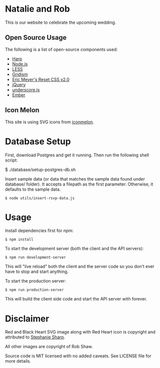 # Natalie and Rob

This is our website to celebrate the upcoming wedding.

## Open Source Usage

The following is a list of open-source components used:

* [Harp](http://harpjs.com/)
* [Node.js](http://nodejs.org/)
* [LESS](http://lesscss.org/)
* [Gridism](http://cobyism.com/gridism/)
* [Eric Meyer's Reset CSS v2.0](http://meyerweb.com/eric/tools/css/reset/)
* [jQuery](http://jquery.com/)
* [underscore.js](http://underscorejs.org/)
* [Ember](http://emberjs.com/)

## Icon Melon

This site is using SVG icons from [iconmelon](http://iconmelon.com/).

# Database Setup

First, download Postgres and get it running. Then run the following shell script:

   $ ./database/setup-postgres-db.sh

Insert sample data (or data that matches the sample data found under database/ folder). It accepts a filepath as the first parameter. Otherwise, it defaults to the sample data.

    $ node utils/insert-rsvp-data.js


# Usage

Install dependencies first for npm:

    $ npm install

To start the development server (both the client and the API servers):

    $ npm run development-server
    
This will "live reload" both the client and the server code so you don't ever have to stop and start anything.

To start the production server:

    $ npm run production-server
    
This will build the client side code and start the API server with forever.

# Disclaimer

Red and Black Heart SVG image along with Red Heart icon is copyright and attributed to [Stephanie Sharp](https://www.etsy.com/people/SincerelySweets/).

All other images are copyright of Rob Shaw.

Source code is MIT licensed with no added caveats. See LICENSE file for more details.
